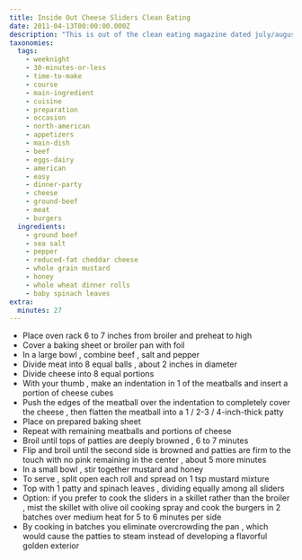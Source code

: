 ```yaml
---
title: Inside Out Cheese Sliders Clean Eating
date: 2011-04-13T00:00:00.000Z
description: "This is out of the clean eating magazine dated july/august 2010.\r\n\r\nnutritional info per 2 sliders: cal: 359, total fat: 9.5g, carbs: 37g, fiber: 4g, sugars: 8g protein: 32g sodium: 553mg cholesterol: 61mg from the magazine."
taxonomies:
  tags:
    - weeknight
    - 30-minutes-or-less
    - time-to-make
    - course
    - main-ingredient
    - cuisine
    - preparation
    - occasion
    - north-american
    - appetizers
    - main-dish
    - beef
    - eggs-dairy
    - american
    - easy
    - dinner-party
    - cheese
    - ground-beef
    - meat
    - burgers
  ingredients:
    - ground beef
    - sea salt
    - pepper
    - reduced-fat cheddar cheese
    - whole grain mustard
    - honey
    - whole wheat dinner rolls
    - baby spinach leaves
extra:
  minutes: 27
---
```

 - Place oven rack 6 to 7 inches from broiler and preheat to high
 - Cover a baking sheet or broiler pan with foil
 - In a large bowl , combine beef , salt and pepper
 - Divide meat into 8 equal balls , about 2 inches in diameter
 - Divide cheese into 8 equal portions
 - With your thumb , make an indentation in 1 of the meatballs and insert a portion of cheese cubes
 - Push the edges of the meatball over the indentation to completely cover the cheese , then flatten the meatball into a 1 / 2-3 / 4-inch-thick patty
 - Place on prepared baking sheet
 - Repeat with remaining meatballs and portions of cheese
 - Broil until tops of patties are deeply browned , 6 to 7 minutes
 - Flip and broil until the second side is browned and patties are firm to the touch with no pink remaining in the center , about 5 more minutes
 - In a small bowl , stir together mustard and honey
 - To serve , split open each roll and spread on 1 tsp mustard mixture
 - Top with 1 patty and spinach leaves , dividing equally among all sliders
 - Option: if you prefer to cook the sliders in a skillet rather than the broiler , mist the skillet with olive oil cooking spray and cook the burgers in 2 batches over medium heat for 5 to 6 minutes per side
 - By cooking in batches you eliminate overcrowding the pan , which would cause the patties to steam instead of developing a flavorful golden exterior
